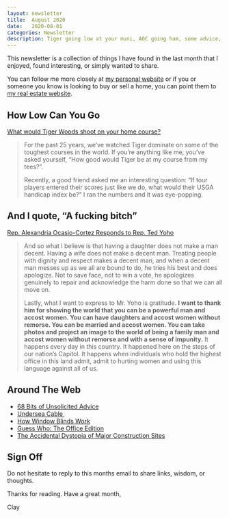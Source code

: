 ```yaml
---
layout: newsletter
title:  August 2020
date:   2020-08-01
categories: Newsletter
description: Tiger going low at your muni, AOC going ham, some advice, some thicc cables, window blinds, Guess Who 
---
```



This newsletter is a collection of things I have found in the last month that I enjoyed, found interesting, or simply wanted to share.

You can follow me more closely at [my personal website](http://claycarson.net "Personal Website") or if you or someone you know is looking to buy or sell a home, you can point them to [my real estate website](http://claycarson.com "Business Website ").

## How Low Can You Go

[What would Tiger Woods shoot on your home course?](https://mygolfspy.com/tour-stats-what-would-tiger-shoot-on-your-home-course/ "What would Tiger Woods shoot on your home course?")

> For the past 25 years, we’ve watched Tiger dominate on some of the toughest courses in the world. If you’re anything like me, you’ve asked yourself, “How good would Tiger be at my course from my tees?”.
> 
> Recently, a good friend asked me an interesting question: “If tour players entered their scores just like we do, what would their USGA handicap index be?”  I ran the numbers and it was eye-popping.
> 
##  And I quote, “A fucking bitch”

[Rep. Alexandria Ocasio-Cortez Responds to Rep. Ted Yoho](https://www.youtube.com/watch?v=LI4ueUtkRQ0&feature=emb_title "Rep. Alexandria Ocasio-Cortez (D-NY) Responds to Rep. Ted Yoho (R-FL)")

> And so what I believe is that having a daughter does not make a man decent. Having a wife does not make a decent man. Treating people with dignity and respect makes a decent man, and when a decent man messes up as we all are bound to do, he tries his best and does apologize. Not to save face, not to win a vote, he apologizes genuinely to repair and acknowledge the harm done so that we can all move on.
> 
> Lastly, what I want to express to Mr. Yoho is gratitude. **I want to thank him for showing the world that you can be a powerful man and accost women. You can have daughters and accost women without remorse. You can be married and accost women. You can take photos and project an image to the world of being a family man and accost women without remorse and with a sense of impunity.** It happens every day in this country. It happened here on the steps of our nation’s Capitol. It happens when individuals who hold the highest office in this land admit, admit to hurting women and using this language against all of us.
 
## Around The Web

- [68 Bits of Unsolicited Advice](https://kk.org/thetechnium/68-bits-of-unsolicited-advice/ "68 Bits of Unsolicited Advice")
- [Undersea Cable ](https://www.reddit.com/r/BeAmazed/comments/hv2w5k/amount_of_protection_for_an_undersea_cable/ "Undersea Cable")
- [How Window Blinds Work](https://gfycat.com/commongeneraldamselfly-blinds "How Window Blinds Work")
- [Guess Who: The Office Edition](https://www.reddit.com/r/DunderMifflin/comments/hyi9n1/i_made_the_office_version_of_guess_who/ "Guess Who: The Office Edition")
- [The Accidental Dystopia of Major Construction Sites](https://threadreaderapp.com/thread/1275005102588297218.html)

## Sign Off

Do not hesitate to reply to this months email to share links, wisdom, or thoughts.

Thanks for reading. Have a great month,

Clay